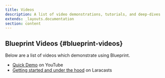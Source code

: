 ```yaml
---
title: Videos
description: A list of video demonstrations, tutorials, and deep-dives on Blueprint.
extends: _layouts.documentation
section: content
---
```

## Blueprint Videos {#blueprint-videos}
Below are a list of videos which demonstrate using Blueprint.

- [Quick Demo](https://www.youtube.com/watch?v=A_gUCwni_6c) on YouTube
- [Getting started and under the hood](https://laracasts.com/series/guest-spotlight/episodes/9) on Laracasts
